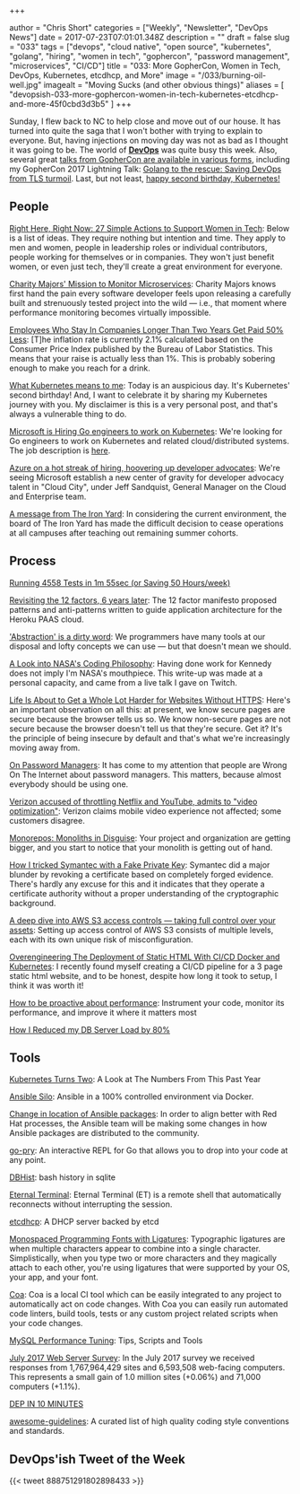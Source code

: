+++

author = "Chris Short"
categories = ["Weekly", "Newsletter", "DevOps News"]
date = 2017-07-23T07:01:01.348Z
description = ""
draft = false
slug = "033"
tags = ["devops", "cloud native", "open source", "kubernetes", "golang", "hiring", "women in tech", "gophercon", "password management", "microservices", "CI/CD"]
title = "033: More GopherCon, Women in Tech, DevOps, Kubernetes, etcdhcp, and More"
image = "/033/burning-oil-well.jpg"
imagealt = "Moving Sucks (and other obvious things)"
aliases = [
    "devopsish-033-more-gophercon-women-in-tech-kubernetes-etcdhcp-and-more-45f0cbd3d3b5"
]
+++

Sunday, I flew back to NC to help close and move out of our house. It has turned into quite the saga that I won't bother with trying to explain to everyone. But, having injections on moving day was not as bad as I thought it was going to be. The world of [**DevOps**](https://devopsish.com/) was quite busy this week. Also, several great [talks from GopherCon are available in various forms](https://github.com/gophercon/2017-talks), including my GopherCon 2017 Lightning Talk: [Golang to the rescue: Saving DevOps from TLS turmoil](https://chrisshort.net/testing-certificate-chains-in-go/). Last, but not least, [happy second birthday, Kubernetes!](https://twitter.com/hashtag/K8sBday?src=hash)

## People

[Right Here, Right Now: 27 Simple Actions to Support Women in Tech](https://shift.newco.co/amp/p/1672110989cd): Below is a list of ideas. They require nothing but intention and time. They apply to men and women, people in leadership roles or individual contributors, people working for themselves or in companies. They won't just benefit women, or even just tech, they'll create a great environment for everyone.

[Charity Majors' Mission to Monitor Microservices](https://thenewstack.io/open-source-leaders-charity-majors-mission-monitor-microservices/): Charity Majors knows first hand the pain every software developer feels upon releasing a carefully built and strenuously tested project into the wild — i.e., that moment where performance monitoring becomes virtually impossible.

[Employees Who Stay In Companies Longer Than Two Years Get Paid 50% Less](https://www.forbes.com/sites/cameronkeng/2014/06/22/employees-that-stay-in-companies-longer-than-2-years-get-paid-50-less/#46872946e07f): [T]he inflation rate is currently 2.1% calculated based on the Consumer Price Index published by the Bureau of Labor Statistics. This means that your raise is actually less than 1%. This is probably sobering enough to make you reach for a drink.

[What Kubernetes means to me](https://www.linkedin.com/pulse/what-kubernetes-means-me-jaice-singer-dumars): Today is an auspicious day. It's Kubernetes' second birthday! And, I want to celebrate it by sharing my Kubernetes journey with you. My disclaimer is this is a very personal post, and that's always a vulnerable thing to do.

[Microsoft is Hiring Go engineers to work on Kubernetes](https://www.reddit.com/r/golang/comments/6o2lc3/microsoft_is_hiring_go_engineers_to_work_on/): We're looking for Go engineers to work on Kubernetes and related cloud/distributed systems. The job description is [here](https://careers.microsoft.com/jobdetails.aspx?ss=&pg=0&so=&rw=1&jid=290815&jlang=EN&pp=SS).

[Azure on a hot streak of hiring, hoovering up developer advocates](https://redmonk.com/jgovernor/2017/07/20/azure-on-a-hot-streak-of-hiring-hoovering-up-developer-advocates/): We're seeing Microsoft establish a new center of gravity for developer advocacy talent in "Cloud City", under Jeff Sandquist, General Manager on the Cloud and Enterprise team.

[A message from The Iron Yard](http://blog.theironyard.com/2017/07/20/message-iron-yard/): In considering the current environment, the board of The Iron Yard has made the difficult decision to cease operations at all campuses after teaching out remaining summer cohorts.

## Process

[Running 4558 Tests in 1m 55sec (or Saving 50 Hours/week)](https://engineering.classdojo.com/blog/2017/05/21/Running-4558-tests-in-1m-55sec/)

[Revisiting the 12 factors, 6 years later](https://blog.codedellemc.com/2017/07/19/revisiting-12-factors-6-years-later/): The 12 factor manifesto proposed patterns and anti-patterns written to guide application architecture for the Heroku PAAS cloud.

['Abstraction' is a dirty word](https://medium.com/@pjsdev/abstract-programmers-acada09df860): We programmers have many tools at our disposal and lofty concepts we can use — but that doesn't mean we should.

[A Look into NASA's Coding Philosophy](https://mystudentvoices.com/a-look-into-nasas-coding-philosophy-b747957c7f8a): Having done work for Kennedy does not imply I'm NASA's mouthpiece. This write-up was made at a personal capacity, and came from a live talk I gave on Twitch.

[Life Is About to Get a Whole Lot Harder for Websites Without HTTPS](https://www.troyhunt.com/life-is-about-to-get-harder-for-websites-without-https/): Here's an important observation on all this: at present, we know secure pages are secure because the browser tells us so. We know non-secure pages are not secure because the browser doesn't tell us that they're secure. Get it? It's the principle of being insecure by default and that's what we're increasingly moving away from.

[On Password Managers](https://www.tbray.org/ongoing/When/201x/2017/07/16/On-Password-Managers): It has come to my at­ten­tion that peo­ple are Wrong On The In­ter­net about pass­word man­ager­s. This mat­ter­s, be­cause al­most ev­ery­body should be us­ing one.

[Verizon accused of throttling Netflix and YouTube, admits to "video optimization"](https://arstechnica.com/information-technology/2017/07/verizon-wireless-apparently-throttles-streaming-video-to-10mbps/): Verizon claims mobile video experience not affected; some customers disagree.

[Monorepos: Monoliths in Disguise](http://shiroyasha.io/monorepos-monoliths-in-disguise.html): Your project and organization are getting bigger, and you start to notice that your monolith is getting out of hand.

[How I tricked Symantec with a Fake Private Key](https://blog.hboeck.de/archives/888-How-I-tricked-Symantec-with-a-Fake-Private-Key.html): Symantec did a major blunder by revoking a certificate based on completely forged evidence. There's hardly any excuse for this and it indicates that they operate a certificate authority without a proper understanding of the cryptographic background.

[A deep dive into AWS S3 access controls — taking full control over your assets](https://labs.detectify.com/2017/07/13/a-deep-dive-into-aws-s3-access-controls-taking-full-control-over-your-assets/): Setting up access control of AWS S3 consists of multiple levels, each with its own unique risk of misconfiguration.

[Overengineering The Deployment of Static HTML With CI/CD Docker and Kubernetes](https://medium.com/@mswehli/overengineering-the-deployment-of-static-html-with-ci-cd-docker-and-kubernetes-ac0441b754ca): I recently found myself creating a CI/CD pipeline for a 3 page static html website, and to be honest, despite how long it took to setup, I think it was worth it!

[How to be proactive about performance](https://pocketgophers.com/proactive-performance/): Instrument your code, monitor its performance, and improve it where it matters most

[How I Reduced my DB Server Load by 80%](https://schneems.com/2017/07/18/how-i-reduced-my-db-server-load-by-80/)

## Tools

[Kubernetes Turns Two](https://coreos.com/blog/kubernetes-turns-two): A Look at The Numbers From This Past Year

[Ansible Silo](https://groupon.github.io/ansible-silo/): Ansible in a 100% controlled environment via Docker.

[Change in location of Ansible packages](https://groups.google.com/forum/?utm_medium=email&utm_source=footer#!msg/ansible-project/PVJlQdHCDHU/HovBfx1FBwAJ): In order to align better with Red Hat processes, the Ansible team will be making some changes in how Ansible packages are distributed to the community.

[go-pry](https://github.com/d4l3k/go-pry): An interactive REPL for Go that allows you to drop into your code at any point.

[DBHist](https://www.outcoldman.com/en/archive/2017/07/19/dbhist/): bash history in sqlite

[Eternal Terminal](https://mistertea.github.io/EternalTCP/): Eternal Terminal (ET) is a remote shell that automatically reconnects without interrupting the session.

[etcdhcp](https://github.com/lclarkmichalek/etcdhcp): A DHCP server backed by etcd

[Monospaced Programming Fonts with Ligatures](https://www.hanselman.com/blog/MonospacedProgrammingFontsWithLigatures.aspx): Typographic ligatures are when multiple characters appear to combine into a single character. Simplistically, when you type two or more characters and they magically attach to each other, you're using ligatures that were supported by your OS, your app, and your font.

[Coa](https://github.com/asciimoo/coa): Coa is a local CI tool which can be easily integrated to any project to automatically act on code changes. With Coa you can easily run automated code linters, build tools, tests or any custom project related scripts when your code changes.

[MySQL Performance Tuning](https://haydenjames.io/mysql-performance-tuning-tips-scripts-tools/): Tips, Scripts and Tools

[July 2017 Web Server Survey](https://news.netcraft.com/archives/2017/07/20/july-2017-web-server-survey.html): In the July 2017 survey we received responses from 1,767,964,429 sites and 6,593,508 web-facing computers. This represents a small gain of 1.0 million sites (+0.06%) and 71,000 computers (+1.1%).

[DEP IN 10 MINUTES](http://carolynvanslyck.com/talk/dep/lightning/#/)

[awesome-guidelines](https://github.com/Kristories/awesome-guidelines): A curated list of high quality coding style conventions and standards.

## DevOps'ish Tweet of the Week

{{< tweet 888751291802898433 >}}
